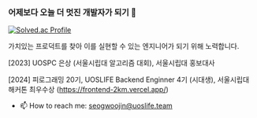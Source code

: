### 어제보다 오늘 더 멋진 개발자가 되기 👋
[![Solved.ac Profile](http://mazassumnida.wtf/api/v2/generate_badge?boj=zaza0804)](https://solved.ac/백준아이디/)

가치있는 프로덕트를 찾아 이를 실현할 수 있는 엔지니어가 되기 위해 노력합니다.


[2023] UOSPC 은상 (서울시립대 알고리즘 대회), 서울시립대 홍보대사

[2024] 피로그래밍 20기, UOSLIFE Backend Enginner 4기 (시대생), 서울시립대 해커톤 최우수상 (https://frontend-2km.vercel.app/)


- 📫 How to reach me: seogwoojin@uoslife.team
<!--
[![Top Langs](https://github-readme-stats.vercel.app/api/top-langs/?username=seogwoojin)](https://github.com/anuraghazra/github-readme-stats)
[![Anurag's GitHub stats](https://github-readme-stats.vercel.app/api?username=seogwoojin)](https://github.com/anuraghazra/github-readme-stats)

**seogwoojin/seogwoojin** is a ✨ _special_ ✨ repository because its `README.md` (this file) appears on your GitHub profile.

Here are some ideas to get you started:

- 🔭 I’m currently working on ...
- 🌱 I’m currently learning ...
- 👯 I’m looking to collaborate on ...
- 🤔 I’m looking for help with ...
- 💬 Ask me about ...
- 📫 How to reach me: ...
- 😄 Pronouns: ...
- ⚡ Fun fact: ...
-->
